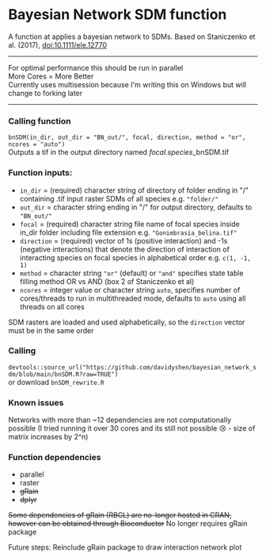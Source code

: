 # Bayesian Network SDM function
A function at applies a bayesian network to SDMs. Based on Staniczenko et al. (2017), [doi:10.1111/ele.12770](https://doi.org/10.1111/ele.12770)

----
For optimal performance this should be run in parallel  
More Cores = More Better  
Currently uses multisession because I'm writing this on Windows but will change to forking later

----

### Calling function
`bnSDM(in_dir, out_dir = "BN_out/", focal, direction, method = "or", ncores = "auto")`  
Outputs a tif in the output directory named *focal.species*_bnSDM.tif

### Function inputs:
* `in_dir`    = (required) character string of directory of folder ending in "/" containing .tif input raster SDMs of all species e.g. `"folder/"`
* `out_dir`   = character string ending in "/" for output directory, defaults to `"BN_out/"`
* `focal`     = (required) character string file name of focal species inside in_dir folder including file extension e.g. `"Gonimbrasia_belina.tif"`
* `direction` = (required) vector of 1s (positive interaction) and -1s (negative interactions) that denote the direction of interaction of interacting species on focal species in alphabetical order e.g. `c(1, -1, 1)`
* `method`    = character string `"or"` (default) or `"and"` specifies state table filling method OR vs AND (box 2 of Staniczenko et al)
* `ncores`    = integer value or character string `auto`, specifies number of cores/threads to run in multithreaded mode, defaults to `auto` using all threads on all cores

SDM rasters are loaded and used alphabetically, so the `direction` vector must be in the same order

### Calling
`devtools::source_url("https://github.com/davidyshen/bayesian_network_sdm/blob/main/bnSDM.R?raw=TRUE")`  
or download `bnSDM_rewrite.R`

### Known issues
Networks with more than ~12 dependencies are not computationally possible (I tried running it over 30 cores and its still not possible 😢 - size of matrix increases by 2^n)

### Function dependencies
* parallel
* raster
* ~~gRain~~
* ~~dplyr~~

~~Some dependencies of gRain (RBGL) are no-longer hosted in CRAN, however can be obtained through Bioconductor~~ No longer requires gRain package

Future steps: Reinclude gRain package to draw interaction network plot
